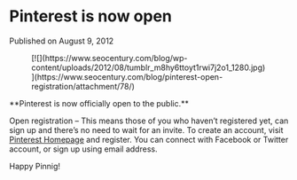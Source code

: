 # Pinterest is now open

Published on August 9, 2012

<div class="gallery galleryid-77 gallery-columns-3 gallery-size-thumbnail" id="gallery-2"><figure class="gallery-item"><div class="gallery-icon "> [![](https://www.seocentury.com/blog/wp-content/uploads/2012/08/tumblr_m8hy6ttoyt1rwi7j2o1_1280.jpg)](https://www.seocentury.com/blog/pinterest-open-registration/attachment/78/) </div></figure> </div>**Pinterest is now officially open to the public.**

Open registration – This means those of you who haven’t registered yet, can sign up and there’s no need to wait for an invite. To create an account, visit [Pinterest Homepage](https://pinterest.com "Pinterest") and register. You can connect with Facebook or Twitter account, or sign up using email address.

Happy Pinnig!
